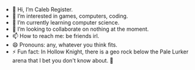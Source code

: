- 👋 Hi, I’m Caleb Register.
- 👀 I’m interested in games, computers, coding.
- 🌱 I’m currently learning computer science.
- 💞️ I’m looking to collaborate on nothing at the moment.
- 📫 How to reach me: be friends irl.
- 😄 Pronouns: any, whatever you think fits.
- ⚡ Fun fact: In Hollow Knight, there is a geo rock below the Pale Lurker arena that I bet you don't know about. 🧐

<!---
superspd2/superspd2 is a ✨ special ✨ repository because its `README.md` (this file) appears on your GitHub profile.
You can click the Preview link to take a look at your changes.
--->
